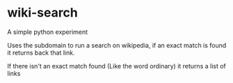 # wiki-search
A simple python experiment

Uses the subdomain to run a search on wikipedia, if an exact match is found it returns back that link.

If there isn't an exact match found (Like the word ordinary) it returns a list of links
